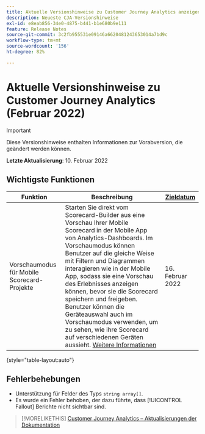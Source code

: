 ```yaml
---
title: Aktuelle Versionshinweise zu Customer Journey Analytics anzeigen
description: Neueste CJA-Versionshinweise
exl-id: e8eab856-34e0-4875-b441-b1e680b9e111
feature: Release Notes
source-git-commit: 3c2fb955531e09146a6620481243653014a7bd9c
workflow-type: tm+mt
source-wordcount: '156'
ht-degree: 82%

---
```


# Aktuelle Versionshinweise zu Customer Journey Analytics (Februar 2022)

>[!IMPORTANT]
>
>Diese Versionshinweise enthalten Informationen zur Vorabversion, die geändert werden können.

**Letzte Aktualisierung**: 10. Februar 2022

## Wichtigste Funktionen

| Funktion | Beschreibung | [Zieldatum](/help/release-notes/releases.md) |
| ----------- | ---------- | ----- |
| Vorschaumodus für Mobile Scorecard-Projekte | Starten Sie direkt vom Scorecard-Builder aus eine Vorschau Ihrer Mobile Scorecard in der Mobile App von Analytics-Dashboards. Im Vorschaumodus können Benutzer auf die gleiche Weise mit Filtern und Diagrammen interagieren wie in der Mobile App, sodass sie eine Vorschau des Erlebnisses anzeigen können, bevor sie die Scorecard speichern und freigeben. Benutzer können die Geräteauswahl auch im Vorschaumodus verwenden, um zu sehen, wie ihre Scorecard auf verschiedenen Geräten aussieht. [Weitere Informationen](https://experienceleague.adobe.com/docs/analytics-platform/using/cja-dashboards/create-scorecard.html?lang=en#preview) | 16. Februar 2022 |

{style=&quot;table-layout:auto&quot;}

## Fehlerbehebungen

* Unterstützung für Felder des Typs `string array[]`.
* Es wurde ein Fehler behoben, der dazu führte, dass [!UICONTROL Fallout] Berichte nicht sichtbar sind.

>[!MORELIKETHIS]
>[Customer Journey Analytics – Aktualisierungen der Dokumentation](/help/release-notes/doc-changes.md)
